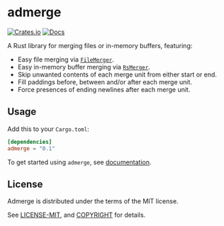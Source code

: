 # admerge

[![Crates.io](https://img.shields.io/crates/v/admerge?style=flat-square)](https://crates.io/crates/admerge)
[![Docs](https://docs.rs/admerge/badge.svg)](https://docs.rs/admerge/)

A Rust library for merging files or in-memory buffers, featuring:

- Easy file merging via [`FileMerger`](https://docs.rs/admerge/*/admerge/struct.RsMerger.html).
- Easy in-memory buffer merging via [`RsMerger`](https://docs.rs/admerge/*/admerge/struct.RsMerger.html).
- Skip unwanted contents of each merge unit from either start or end.
- Fill paddings before, between and/or after each merge unit.
- Force presences of ending newlines after each merge unit.

## Usage

Add this to your `Cargo.toml`:

```toml
[dependencies]
admerge = "0.1"
```

To get started using `admerge`, see [documentation](https://docs.rs/admerge/).

## License

Admerge is distributed under the terms of the MIT license.

See [LICENSE-MIT](LICENSE-MIT), and [COPYRIGHT](COPYRIGHT) for details.
